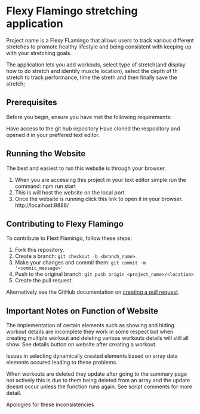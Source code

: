 # Flexy Flamingo stretching application


Project name is a Flexy FLamingo that allows users to track various different stretches to promote healthy lifestyle and being consistent with keeping up with your stretching goals. 

The application lets you add workouts, select type of stretch(and display how to do stretch and identify muscle location), select the depth of th stretch to track performance, time the streth and then finally save the stretch;

## Prerequisites

Before you begin, ensure you have met the following requirements:

Have access to the git hub repository
Have cloned the respository and opened it in your preffered text editor.

## Running the Website

The best and easiest to run this website is through your browser. 

1. When you are accessing this project in your text editor simple run the command: npm run start
2. This is will host the website on the local port.
3. Once the website is running click this link to open it in your browser. http://localhost:8888/


## Contributing to Flexy Flamingo

To contribute to Flext Flamingo, follow these steps:

1. Fork this repository.
2. Create a branch: `git checkout -b <branch_name>`.
3. Make your changes and commit them: `git commit -m '<commit_message>'`
4. Push to the original branch: `git push origin <project_name>/<location>`
5. Create the pull request.

Alternatively see the GitHub documentation on [creating a pull request](https://help.github.com/en/github/collaborating-with-issues-and-pull-requests/creating-a-pull-request).


## Important Notes on Function of Website

The implementation of certain elements such as showing and hiding workout details are incomplete they work in some respect but when creating multiple workout and deleting various workouts details will still all show. See details button on website after creating a workout.

Issues in selecting dynamically created elements based on array data elements occured leading to these problems. 

When workouts are deleted they update after going to the summary page not actively this is due to them being deleted from an array and the update doesnt occur unless the function runs again. See script comments for more detail.  

Apologies for these inconsistencies 
